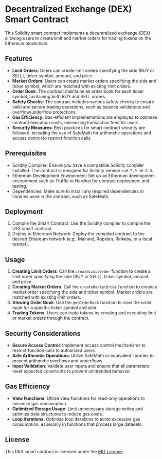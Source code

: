 # Decentralized Exchange (DEX) Smart Contract

This Solidity smart contract implements a decentralized exchange (DEX) allowing users to create limit and market orders for trading tokens on the Ethereum blockchain.

## Features

- **Limit Orders**: Users can create limit orders specifying the side (BUY or SELL), ticker symbol, amount, and price.
- **Market Orders**: Users can create market orders specifying the side and ticker symbol, which are matched with existing limit orders.
- **Order Book**: The contract maintains an order book for each ticker symbol, containing both BUY and SELL orders.
- **Safety Checks**: The contract includes various safety checks to ensure valid and secure trading operations, such as balance validations and overflow/underflow protections.
- **Gas Efficiency**: Gas-efficient implementations are employed to optimize contract execution costs, minimizing transaction fees for users.
- **Security Measures**: Best practices for smart contract security are followed, including the use of SafeMath for arithmetic operations and access control to restrict function calls.

## Prerequisites

- Solidity Compiler: Ensure you have a compatible Solidity compiler installed. The contract is designed for Solidity version `>=0.7.0 <0.9.0`.
- Ethereum Development Environment: Set up an Ethereum development environment such as Truffle or Hardhat for contract deployment and testing.
- Dependencies: Make sure to install any required dependencies or libraries used in the contract, such as SafeMath.

## Deployment

1. Compile the Smart Contract: Use the Solidity compiler to compile the DEX smart contract.
2. Deploy to Ethereum Network: Deploy the compiled contract to the desired Ethereum network (e.g., Mainnet, Ropsten, Rinkeby, or a local testnet).

## Usage

1. **Creating Limit Orders**: Call the `createLimitOrder` function to create a limit order specifying the side (BUY or SELL), ticker symbol, amount, and price.
2. **Creating Market Orders**: Call the `createMarketOrder` function to create a market order specifying the side and ticker symbol. Market orders are matched with existing limit orders.
3. **Viewing Order Book**: Use the `getOrderBook` function to view the order book for a specific ticker symbol and side.
4. **Trading Tokens**: Users can trade tokens by creating and executing limit or market orders through the contract.

## Security Considerations

- **Secure Access Control**: Implement access control mechanisms to restrict function calls to authorized users.
- **Safe Arithmetic Operations**: Utilize SafeMath or equivalent libraries to prevent arithmetic overflows and underflows.
- **Input Validation**: Validate user inputs and ensure that all parameters meet expected constraints to prevent unintended behavior.

## Gas Efficiency

- **View Functions**: Utilize view functions for read-only operations to minimize gas consumption.
- **Optimized Storage Usage**: Limit unnecessary storage writes and optimize data structures to reduce gas costs.
- **Loop Iterations**: Optimize loop iterations to avoid excessive gas consumption, especially in functions that process large datasets.

## License

This DEX smart contract is licensed under the [MIT License](LICENSE).
